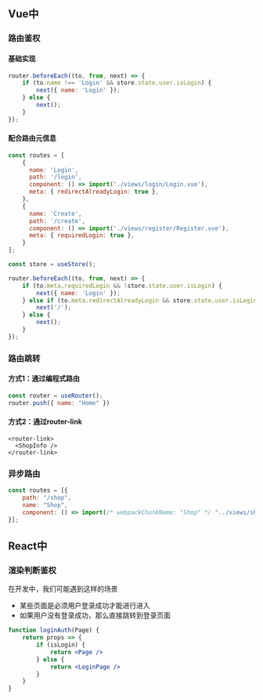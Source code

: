 ## Vue中

### 路由鉴权

#### 基础实现

```js
router.beforeEach((to, from, next) => {
    if (to.name !== 'Login' && store.state.user.isLogin) {
        next({ name: 'Login' });
    } else {
        next();
    }
});
```

#### 配合路由元信息

```js
const routes = [
    {
      name: 'Login',
      path: '/login',
      component: () => import('./views/login/Login.vue'),
      meta: { redirectAlreadyLogin: true },
    },
    {
      name: 'Create',
      path: '/create',
      component: () => import('./views/register/Register.vue'),
      meta: { requiredLogin: true },
    }
];
```

```js
const store = useStore();

router.beforeEach((to, from, next) => {
    if (to.meta.requiredLogin && !store.state.user.isLogin) {
        next({ name: 'Login' });
    } else if (to.meta.redirectAlreadyLogin && store.state.user.isLogin) {
        next('/');
    } else {
        next();
    }
});
```

### 路由跳转

#### 方式1：通过编程式路由

```js
const router = useRouter();
router.push({ name: "Home" })
```

#### 方式2：通过router-link

```vue
<router-link>
  <ShopInfo />
</router-link>
```

### 异步路由

```js
const routes = [{
    path: "/shop",
    name: "Shop",
    component: () => import(/* webpackChunkName: "Shop" */ "../views/shop/Shop"),
}];
```



## React中

### 渲染判断鉴权

在开发中，我们可能遇到这样的场景

* 某些页面是必须用户登录成功才能进行进入
* 如果用户没有登录成功，那么直接跳转到登录页面

```jsx
function loginAuth(Page) {
    return props => {
        if (isLogin) {
            return <Page />
        } else {
            return <LoginPage />
        }
    }
}
```
